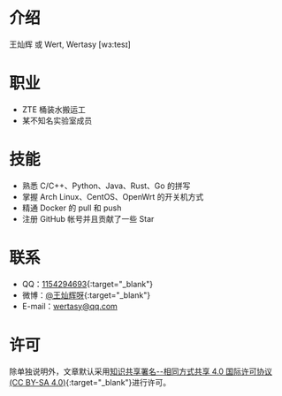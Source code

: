 # 介绍
王灿辉 或 Wert, Wertasy [wɜ:tesɪ]

# 职业
- ZTE 桶装水搬运工
- 某不知名实验室成员

# 技能
- 熟悉 C/C++、Python、Java、Rust、Go 的拼写
- 掌握 Arch Linux、CentOS、OpenWrt 的开关机方式
- 精通 Docker 的 pull 和 push
- 注册 GitHub 帐号并且贡献了一些 Star

# 联系
- QQ：[1154294693](http://wpa.qq.com/msgrd?v=3&uin=1154294693&site=qq&menu=yes){:target="_blank"}
- 微博：[@王灿辉呀](http://weibo.com/6240900530){:target="_blank"}
- E-mail：<wertasy@qq.com>

# 许可
除单独说明外，文章默认采用[知识共享署名--相同方式共享 4.0 国际许可协议 (CC BY-SA 4.0)](https://creativecommons.org/licenses/by-sa/4.0/deed.zh){:target="_blank"}进行许可。